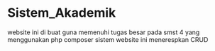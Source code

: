 # Sistem_Akademik
website ini di buat guna memenuhi tugas besar pada smst 4 
yang menggunakan php composer
sistem website ini menerespkan CRUD
